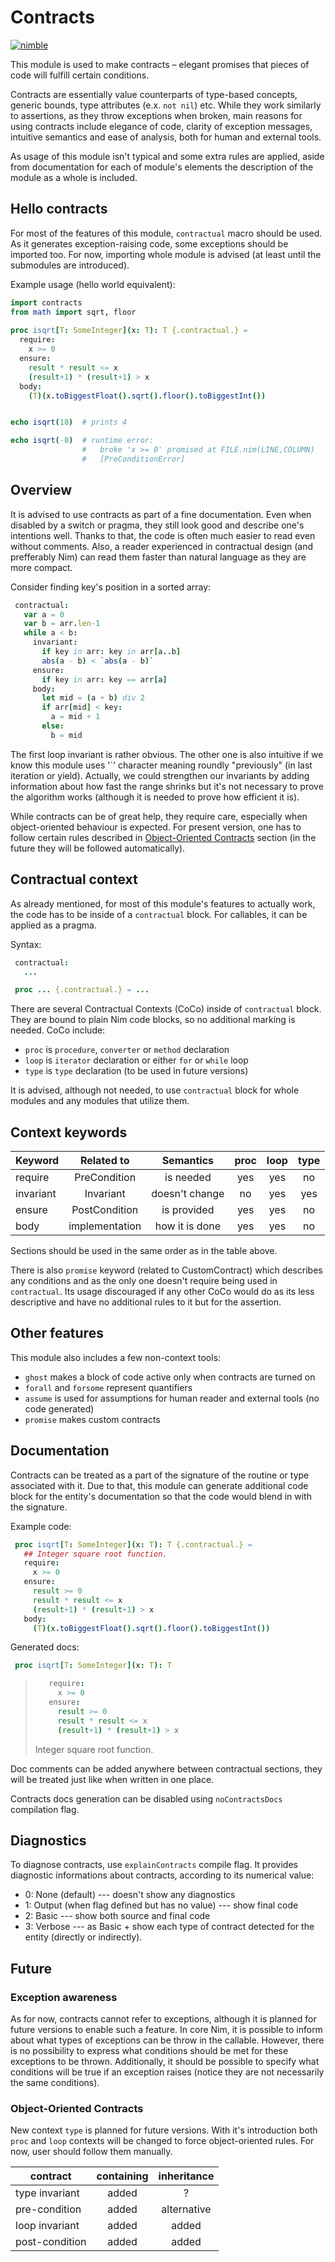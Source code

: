 # Contracts
[![nimble](https://raw.githubusercontent.com/yglukhov/nimble-tag/master/nimble_js.png)](https://github.com/yglukhov/nimble-tag)

This module is used to make contracts – elegant promises that
pieces of code will fulfill certain conditions.

Contracts are essentially value counterparts of type-based concepts,
generic bounds, type attributes (e.x. ``not nil``) etc. While they
work similarly to assertions, as they throw exceptions when broken,
main reasons for using contracts include elegance of code, clarity
of exception messages, intuitive semantics and ease of analysis,
both for human and external tools.

As usage of this module isn't typical and some extra rules are
applied, aside from documentation for each of module's elements
the description of the module as a whole is included.

## Hello contracts
For most of the features of this module, ``contractual`` macro should
be used. As it generates exception-raising code, some exceptions
should be imported too. For now, importing whole module is advised
(at least until the submodules are introduced).

Example usage (hello world equivalent):
```nim
import contracts
from math import sqrt, floor
    
proc isqrt[T: SomeInteger](x: T): T {.contractual.} =
  require:
    x >= 0
  ensure:
    result * result <= x
    (result+1) * (result+1) > x
  body:
    (T)(x.toBiggestFloat().sqrt().floor().toBiggestInt())


echo isqrt(18)  # prints 4

echo isqrt(-8)  # runtime error:
                #   broke 'x >= 0' promised at FILE.nim(LINE,COLUMN)
                #   [PreConditionError]
```

## Overview
It is advised to use contracts as part of a fine documentation.
Even when disabled by a switch or pragma, they still look good
and describe one's intentions well. Thanks to that, the code is
often much easier to read even without comments. Also,  a reader
experienced in contractual design (and prefferably Nim) can read
them faster than natural language as they are more compact.

Consider finding key's position in a sorted array:

```nim
 contractual:
   var a = 0
   var b = arr.len-1
   while a < b:
     invariant:
       if key in arr: key in arr[a..b]
       abs(a - b) < `abs(a - b)`
     ensure:
       if key in arr: key == arr[a]
     body:
       let mid = (a + b) div 2
       if arr[mid] < key:
         a = mid + 1
       else:
         b = mid
```

The first loop invariant is rather obvious. The other one is also
intuitive if we know this module uses '`' character meaning roundly
"previously" (in last iteration or yield). Actually, we could
strengthen our invariants by adding information about how fast
the range shrinks but it's not necessary to prove the algorithm
works (although it is needed to prove how efficient it is).

While contracts can be of great help, they require care, especially
when object-oriented behaviour is expected. For present version,
one has to follow certain rules described in
[Object-Oriented Contracts](#object-oriented-contracts)
section (in the future they will be followed automatically).

## Contractual context
As already mentioned, for most of this module's features to actually
work, the code has to be inside of a ``contractual`` block. For callables,
it can be applied as a pragma.

Syntax:

```nim
 contractual:
   ...

 proc ... {.contractual.} = ...
```

There are several Contractual Contexts (CoCo) inside of ``contractual``
block. They are bound to plain Nim code blocks, so no additional marking
is needed. CoCo include:
- `proc` is ``procedure``, ``converter`` or ``method`` declaration
- `loop` is ``iterator`` declaration or either ``for`` or ``while`` loop
- `type` is ``type`` declaration (to be used in future versions)

It is advised, although not needed, to use ``contractual`` block
for whole modules and any modules that utilize them.


## Context keywords
| Keyword   |  Related to    |    Semantics   |proc|loop|type|
|-----------|:--------------:|:--------------:|:--:|:--:|:---:
| require   |  PreCondition  |   is needed    | yes| yes|  no|
| invariant |    Invariant   | doesn't change |  no| yes| yes|
| ensure    |  PostCondition |   is provided  | yes| yes|  no|
| body      | implementation | how it is done | yes| yes|  no|

Sections should be used in the same order as in the table above.

There is also ``promise`` keyword (related to CustomContract) which
describes any conditions and as the only one doesn't require being
used in ``contractual``. Its usage discouraged if any other CoCo
would do as its less descriptive and have no additional rules to it
but for the assertion.

## Other features
This module also includes a few non-context tools:
- ``ghost`` makes a block of code active only when contracts are turned on
- ``forall`` and ``forsome`` represent quantifiers
- ``assume`` is used for assumptions for human reader and external tools
      (no code generated)
- ``promise`` makes custom contracts

## Documentation
Contracts can be treated as a part of the signature of the routine
or type associated with it. Due to that, this module can generate
additional code block for the entity's documentation so that the code
would blend in with the signature.

Example code:

``` nim
 proc isqrt[T: SomeInteger](x: T): T {.contractual.} =
   ## Integer square root function.
   require:
     x >= 0
   ensure:
     result >= 0
     result * result <= x
     (result+1) * (result+1) > x
   body:
     (T)(x.toBiggestFloat().sqrt().floor().toBiggestInt())
```

Generated docs:

```nim
 proc isqrt[T: SomeInteger](x: T): T
```
> ```nim
>    require:
>      x >= 0
>    ensure:
>      result >= 0
>      result * result <= x
>      (result+1) * (result+1) > x
> ```
> Integer square root function.

Doc comments can be added anywhere between contractual sections,
they will be treated just like when written in one place.

Contracts docs generation can be disabled using `noContractsDocs`
compilation flag.

## Diagnostics
To diagnose contracts, use `explainContracts` compile flag.
It provides diagnostic informations about contracts, according to its
numerical value:
- 0: None (default) --- doesn't show any diagnostics
- 1: Output (when flag defined but has no value) --- show final code
- 2: Basic --- show both source and final code
- 3: Verbose --- as Basic + show each type
    of contract detected for the entity (directly or indirectly).


## Future
### Exception awareness
As for now, contracts cannot refer to exceptions, although it is planned
for future versions to enable such a feature. In core Nim, it is possible
to inform about what types of exceptions can be throw in the callable.
However, there is no possibility to express what conditions should be
met for these exceptions to be thrown. Additionally, it should be possible
to specify what conditions will be true if an exception raises (notice they
are not necessarily the same conditions).

### Object-Oriented Contracts
New context `type` is planned for future versions. With it's introduction
both `proc` and `loop` contexts will be changed to force object-oriented
rules. For now, user should follow them manually.

|     contract   |  containing | inheritance |
|----------------|:-----------:|:-----------:|
| type invariant |    added    |      ?      |
|  pre-condition |    added    | alternative |
| loop invariant |    added    |    added    |
| post-condition |    added    |    added    |
